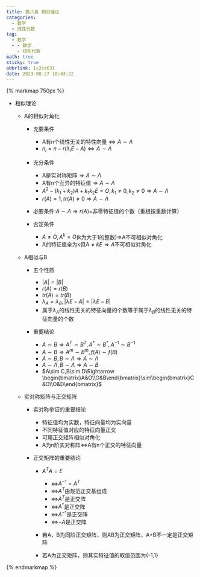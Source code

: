 ```yaml
---
title: 第八章 相似理论
categories:
  - 数学
  - 线性代数
tag:
  - 数学
  - - 数学
    - 线性代数
math: true
sticky: true
abbrlink: 1c2ce631
date: 2023-08-27 10:43:22
---
```


{% markmap 750px %}

- 相似理论
  
  - A的相似对角化
  
    - 充要条件
      - A有n个线性无关的特性向量$\Leftrightarrow A\sim \Lambda$
      - $n_i=n-r(\lambda_iE-A)\Leftrightarrow A\sim \Lambda$
  
    - 充分条件
      - A是实对称矩阵$\Rightarrow A\sim\Lambda$
      - A有n个互异的特征值$\Rightarrow A\sim\Lambda$
      - $A^2-(k_1+k_2)A+k_1k_2E=O,k_1\ne 0,k_2\ne 0\Rightarrow A\sim\Lambda$
      - $r(A)=1,tr(A)\ne0\Rightarrow A\sim \Lambda$
  
    - 必要条件:$A\sim\Lambda\Rightarrow r(A)=$非零特征值的个数（重根按重数计算）
    - 否定条件
      - $A\ne O,A^k=O$(k为大于1的整数)$\Rightarrow$A不可相似对角化
      - A的特征值全为k但$A\ne kE\Rightarrow A$不可相似对角化
  
  - A相似与B
  
    - 五个性质
      - $|A|=|B|$
      - $r(A)=r(B)$
      - $tr(A)=tr(B)$
      - $\lambda_A=\lambda_B,|\lambda E-A|=|\lambda E-B|$
      - 属于$\lambda_A$的线性无关的特征向量的个数等于属于$\lambda_B$的线性无关的特征向量的个数
  
    - 重要结论
      - $A\sim B\Rightarrow A^T\sim B^T,A^*\sim B^*,A^{-1}\sim B^{-1}$
      - $A\sim B\Rightarrow A^m\sim B^m,f(A)\sim f(B)$
      - $A\sim B,B\sim\Lambda\Rightarrow A\sim\Lambda$
      - $A\sim\Lambda,B\sim\Lambda\Rightarrow A\sim B$
      - $A\sim C,B\sim D\Rightarrow \begin{bmatrix}A&O\\O&B\end{bmatrix}\sim\begin{bmatrix}C&O\\O&D\end{bmatrix}$
  
  - 实对称矩阵与正交矩阵
  
    - 实对称举证的重要结论
  
      - 特征值均为实数，特征向量均为实向量
      - 不同特征值对应的特征向量正交
      - 可用正交矩阵相似对角化
      - A为n阶实对称阵$\Leftrightarrow$A有n个正交的特征向量
  
    - 正交矩阵的重要结论
  
      - $A^TA=E$
        - $\Leftrightarrow$$A^{-1}=A^T$
        - $\Leftrightarrow$$A^T$由规范正交基组成
        - $\Leftrightarrow$$A^T$是正交阵
        - $\Leftrightarrow$$A^*$是正交阵
        - $\Leftrightarrow$$A^{-1}$是正交阵
        - $\Leftrightarrow$$-A$是正交阵
  
  
      -  若A，B为同阶正交矩阵，则AB为正交矩阵，A+B不一定是正交矩阵
      - 若A为正交矩阵，则其实特征值的取值范围为{-1,1}
  

{% endmarkmap %}